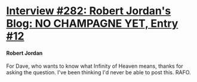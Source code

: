 # [Interview #282: Robert Jordan's Blog: NO CHAMPAGNE YET, Entry #12](https://www.theoryland.com/intvmain.php?i=282#12)

#### Robert Jordan

For Dave, who wants to know what Infinity of Heaven means, thanks for asking the question. I've been thinking I'd never be able to post this. RAFO.

